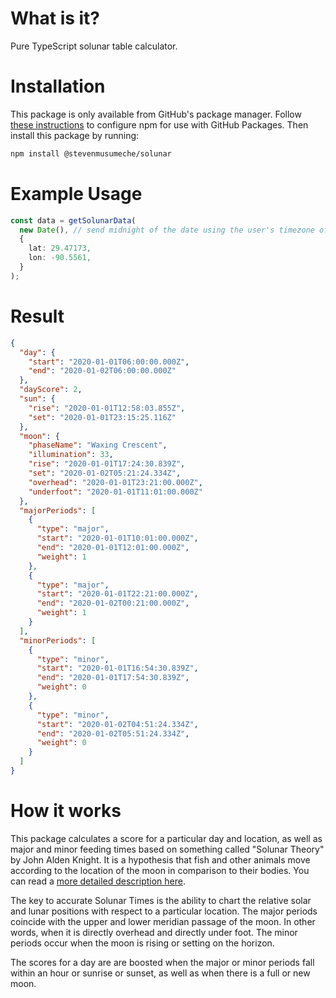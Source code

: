 # What is it?

Pure TypeScript solunar table calculator.

# Installation

This package is only available from GitHub's package manager. Follow [these instructions](https://docs.github.com/en/packages/using-github-packages-with-your-projects-ecosystem/configuring-npm-for-use-with-github-packages) to configure npm for use with GitHub Packages. Then install this package by running:

```bash
npm install @stevenmusumeche/solunar
```

# Example Usage

```ts
const data = getSolunarData(
  new Date(), // send midnight of the date using the user's timezone offset
  {
    lat: 29.47173,
    lon: -90.5561,
  }
);
```

# Result

```json
{
  "day": {
    "start": "2020-01-01T06:00:00.000Z",
    "end": "2020-01-02T06:00:00.000Z"
  },
  "dayScore": 2,
  "sun": {
    "rise": "2020-01-01T12:58:03.855Z",
    "set": "2020-01-01T23:15:25.116Z"
  },
  "moon": {
    "phaseName": "Waxing Crescent",
    "illumination": 33,
    "rise": "2020-01-01T17:24:30.839Z",
    "set": "2020-01-02T05:21:24.334Z",
    "overhead": "2020-01-01T23:21:00.000Z",
    "underfoot": "2020-01-01T11:01:00.000Z"
  },
  "majorPeriods": [
    {
      "type": "major",
      "start": "2020-01-01T10:01:00.000Z",
      "end": "2020-01-01T12:01:00.000Z",
      "weight": 1
    },
    {
      "type": "major",
      "start": "2020-01-01T22:21:00.000Z",
      "end": "2020-01-02T00:21:00.000Z",
      "weight": 1
    }
  ],
  "minorPeriods": [
    {
      "type": "minor",
      "start": "2020-01-01T16:54:30.839Z",
      "end": "2020-01-01T17:54:30.839Z",
      "weight": 0
    },
    {
      "type": "minor",
      "start": "2020-01-02T04:51:24.334Z",
      "end": "2020-01-02T05:51:24.334Z",
      "weight": 0
    }
  ]
}
```

# How it works

This package calculates a score for a particular day and location, as well as major and minor feeding times based on something called "Solunar Theory" by John Alden Knight. It is a hypothesis that fish and other animals move according to the location of the moon in comparison to their bodies. You can read a [more detailed description here](http://www.solunar.com/the_solunar_theory.aspx).

The key to accurate Solunar Times is the ability to chart the relative solar and lunar positions with respect to a particular location. The major periods coincide with the upper and lower meridian passage of the moon. In other words, when it is directly overhead and directly under foot. The minor periods occur when the moon is rising or setting on the horizon.

The scores for a day are are boosted when the major or minor periods fall within an hour or sunrise or sunset, as well as when there is a full or new moon.
